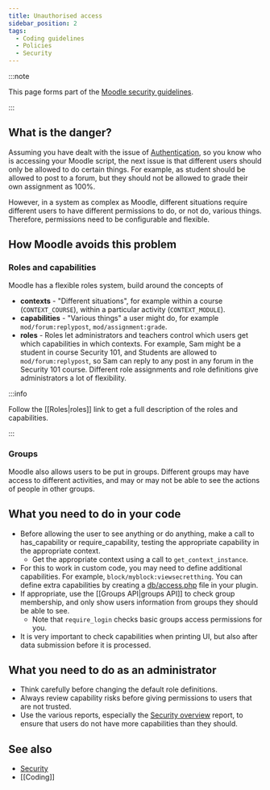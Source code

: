 ```yaml
---
title: Unauthorised access
sidebar_position: 2
tags:
  - Coding guidelines
  - Policies
  - Security
---
```


:::note

This page forms part of the [Moodle security guidelines](../security).

:::

## What is the danger?

Assuming you have dealt with the issue of [Authentication](./unauthenticated-access), so you know who is accessing your Moodle script, the next issue is that different users should only be allowed to do certain things. For example, as student should be allowed to post to a forum, but they should not be allowed to grade their own assignment as 100%.

However, in a system as complex as Moodle, different situations require different users to have different permissions to do, or not do, various things. Therefore, permissions need to be configurable and flexible.

## How Moodle avoids this problem

### Roles and capabilities

Moodle has a flexible roles system, build around the concepts of

- **contexts** - "Different situations", for example within a course (`CONTEXT_COURSE`), within a particular activity (`CONTEXT_MODULE`).
- **capabilities** - "Various things" a user might do, for example `mod/forum:replypost`, `mod/assignment:grade`.
- **roles** - Roles let administrators and teachers control which users get which capabilities in which contexts. For example, Sam might be a student in course Security 101, and Students are allowed to `mod/forum:replypost`, so Sam can reply to any post in any forum in the Security 101 course. Different role assignments and role definitions give administrators a lot of flexibility.

:::info

Follow the [[Roles|roles]] link to get a full description of the roles and capabilities.

:::

### Groups

Moodle also allows users to be put in groups. Different groups may have access to different activities, and may or may not be able to see the actions of people in other groups.

## What you need to do in your code

- Before allowing the user to see anything or do anything, make a call to has_capability or require_capability, testing the appropriate capability in the appropriate context.
  - Get the appropriate context using a call to `get_context_instance`.
- For this to work in custom code, you may need to define additional capabilities. For example, `block/myblock:viewsecretthing`. You can define extra capabilities by creating a [db/access.php](/docs/apis/commonfiles#dbaccessphp) file in your plugin.
- If appropriate, use the [[Groups API|groups API]] to check group membership, and only show users information from groups they should be able to see.
  - Note that `require_login` checks basic groups access permissions for you.
- It is very important to check capabilities when printing UI, but also after data submission before it is processed.

## What you need to do as an administrator

- Think carefully before changing the default role definitions.
- Always review capability risks before giving permissions to users that are not trusted.
- Use the various reports, especially the [Security overview](https://docs.moodle.org/en/Security_overview) report, to ensure that users do not have more capabilities than they should.

## See also

- [Security](../security)
- [[Coding]]
